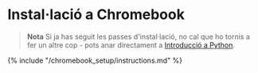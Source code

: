 # Instal·lació a Chromebook

> **Nota** Si ja has seguit les passes d'instal·lació, no cal que ho tornis a fer un altre cop - pots anar directament a [Introducció a Python](../python_introduction/README.md).

{% include "/chromebook_setup/instructions.md" %}